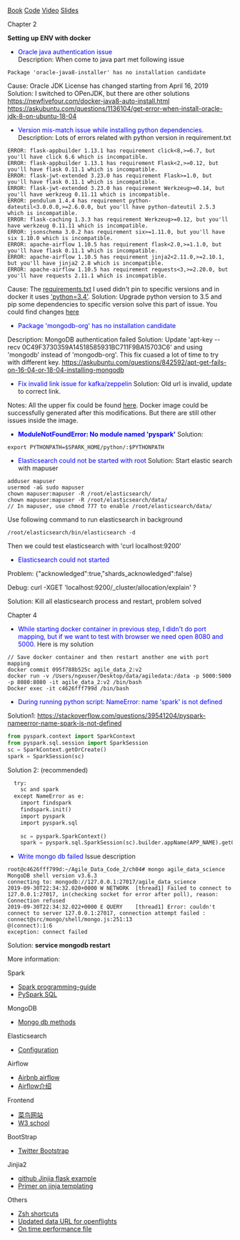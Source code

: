 
[Book](https://www.amazon.com/Agile-Data-Science-2-0-Applications/dp/1491960116) [Code](https://github.com/rjurney/Agile_Data_Code_2) [Video](https://www.youtube.com/watch?v=QqXC0k7sxRI) [Slides](https://www.slideshare.net/rjurney/predictive-analytics-with-airflow-and-pyspark?from_action=save)


Chapter 2

**Setting up ENV with docker**

- <span style="color:blue">Oracle java authentication issue </span></br>
 Description: When come to java part met following issue
```
Package 'oracle-java8-installer' has no installation candidate
```
Cause: Oracle JDK License has changed starting from April 16, 2019
Solution: I switched to OPenJDK, but there are other solutions
https://newfivefour.com/docker-java8-auto-install.html
https://askubuntu.com/questions/1136104/get-error-when-install-oracle-jdk-8-on-ubuntu-18-04

- <span style="color:blue">Version mis-match issue while installing python dependencies. </span></br>
Description: Lots of errors related with python version in requirement.txt
```
ERROR: flask-appbuilder 1.13.1 has requirement click<8,>=6.7, but you'll have click 6.6 which is incompatible.
ERROR: flask-appbuilder 1.13.1 has requirement Flask<2,>=0.12, but you'll have flask 0.11.1 which is incompatible.
ERROR: flask-jwt-extended 3.23.0 has requirement Flask>=1.0, but you'll have flask 0.11.1 which is incompatible.
ERROR: flask-jwt-extended 3.23.0 has requirement Werkzeug>=0.14, but you'll have werkzeug 0.11.11 which is incompatible.
ERROR: pendulum 1.4.4 has requirement python-dateutil<3.0.0.0,>=2.6.0.0, but you'll have python-dateutil 2.5.3 which is incompatible.
ERROR: flask-caching 1.3.3 has requirement Werkzeug>=0.12, but you'll have werkzeug 0.11.11 which is incompatible.
ERROR: jsonschema 3.0.2 has requirement six>=1.11.0, but you'll have six 1.10.0 which is incompatible.
ERROR: apache-airflow 1.10.5 has requirement flask<2.0,>=1.1.0, but you'll have flask 0.11.1 which is incompatible.
ERROR: apache-airflow 1.10.5 has requirement jinja2<2.11.0,>=2.10.1, but you'll have jinja2 2.8 which is incompatible.
ERROR: apache-airflow 1.10.5 has requirement requests<3,>=2.20.0, but you'll have requests 2.11.1 which is incompatible.
```
Cause: The [requirements.txt](https://github.com/rjurney/Agile_Data_Code_2/blob/dcc4fb20d1a7f23304244786dca3f6a9be89322d/requirements.txt#L1) I used didn't pin to specific versions and in docker it uses ['python=3.4'](https://github.com/rjurney/Agile_Data_Code_2/blob/dcc4fb20d1a7f23304244786dca3f6a9be89322d/Dockerfile#L22). 
Solution: Upgrade python version to 3.5 and pip some dependencies to specific version solve this part of issue.  You could find changes [here](https://github.com/CodeBear801/Agile_Data_Code_2/commit/55ac5b2b47edcd733028f9dbde9437a967c1fd55)

- <span style="color:blue">Package 'mongodb-org' has no installation candidate</span>

Description: MongoDB authentication failed
Solution: Update 'apt-key --recv 0C49F3730359A14518585931BC711F9BA15703C6' and using 'mongodb' instead of 'mongodb-org'.  This fix cuased a lot of time to try with different key.
https://askubuntu.com/questions/842592/apt-get-fails-on-16-04-or-18-04-installing-mongodb   

- <span style="color:blue">Fix invalid link issue for kafka/zeppelin</span>
Solution: Old url is invalid, update to correct link.


Notes: All the upper fix could be found [here](https://github.com/CodeBear801/Agile_Data_Code_2/commit/55ac5b2b47edcd733028f9dbde9437a967c1fd55).  Docker image could be successfully generated after this modifications.  But there are still other issues inside the image.

- <span style="color:blue">**ModuleNotFoundError: No module named 'pyspark'**</span>
Solution:
```
export PYTHONPATH=$SPARK_HOME/python/:$PYTHONPATH
```

- <span style="color:blue">Elasticsearch could not be started with root</span>
Solution: Start elastic search with mapuser
```
adduser mapuser
usermod -aG sudo mapuser
chown mapuser:mapuser -R /root/elasticsearch/
chown mapuser:mapuser -R /root/elasticsearch/data/
// In mapuser, use chmod 777 to enable /root/elasticsearch/data/ 
```
Use following command to run elasticsearch in background
```
/root/elasticsearch/bin/elasticsearch -d
```
Then we could test elasticsearch with 'curl localhost:9200'

- <span style="color:blue">Elasticsearch could not started</span>  

Problem: {"acknowledged":true,"shards_acknowledged":false}

Debug: curl -XGET 'localhost:9200/_cluster/allocation/explain' ?

Solution: Kill all elasticsearch process and restart, problem solved

Chapter 4
- <span style="color:blue">While starting docker container in previous step, I didn't do port mapping, but if we want to test with browser we need open 8080 and 5000.   </span>Here is my solution
```
// Save docker container and then restart another one with port mapping
docker commit 095f788b525c agile_data_2:v2
docker run -v /Users/ngxuser/Desktop/data/agiledata:/data -p 5000:5000 -p 8080:8080 -it agile_data_2:v2 /bin/bash
Docker exec -it c4626fff799d /bin/bash
```
- <span style="color:blue">During running python script: NameError: name 'spark' is not defined </span>

Solution1: https://stackoverflow.com/questions/39541204/pyspark-nameerror-name-spark-is-not-defined
```python
from pyspark.context import SparkContext
from pyspark.sql.session import SparkSession
sc = SparkContext.getOrCreate()
spark = SparkSession(sc)
```

Solution 2: (recommended)
```python
  try:
    sc and spark
  except NameError as e:
    import findspark
    findspark.init()
    import pyspark
    import pyspark.sql
    
    sc = pyspark.SparkContext()
    spark = pyspark.sql.SparkSession(sc).builder.appName(APP_NAME).getOrCreate()

```
- <span style="color:blue">Write mongo db failed</span>
Issue description
```
root@c4626fff799d:~/Agile_Data_Code_2/ch04# mongo agile_data_science
MongoDB shell version v3.6.3
connecting to: mongodb://127.0.0.1:27017/agile_data_science
2019-09-30T22:34:32.020+0000 W NETWORK  [thread1] Failed to connect to 127.0.0.1:27017, in(checking socket for error after poll), reason: Connection refused
2019-09-30T22:34:32.022+0000 E QUERY    [thread1] Error: couldn't connect to server 127.0.0.1:27017, connection attempt failed :
connect@src/mongo/shell/mongo.js:251:13
@(connect):1:6
exception: connect failed
```
Solution: **service mongodb restart**






More information:

Spark
- [Spark programming-guide](https://spark.apache.org/docs/2.1.1/programming-guide.html)
- [PySpark SQL](https://spark.apache.org/docs/latest/api/python/pyspark.sql.html)

MongoDB
- [Mongo db methods](https://docs.mongodb.com/manual/reference/method/)

Elasticsearch
- [Configuration](https://www.elastic.co/guide/en/elasticsearch/hadoop/current/configuration.html)

Airflow
- [Airbnb airflow](https://medium.com/airbnb-engineering/airflow-a-workflow-management-platform-46318b977fd8)
- [Airflow介绍](http://lxwei.github.io/posts/airflow%E4%BB%8B%E7%BB%8D.html)

Frontend
- [菜鸟网站](https://www.runoob.com/)
- [W3 school](https://www.w3schools.com/html/default.asp)

BootStrap
- [Twitter Bootstrap](http://www.runoob.com/bootstrap/bootstrap-tutorial.html)

Jinjia2 
- [github Jinjia flask example](https://github.com/mjhea0/thinkful-mentor/tree/master/python/jinja/flask_example)
- [Primer on jinja templating](https://realpython.com/primer-on-jinja-templating/)

Others
- [Zsh shortcuts](http://www.geekmind.net/2011/01/shortcuts-to-improve-your-bash-zsh.html)
- [Updated data URL for openflights](https://github.com/jpatokal/openflights/tree/master/data)
- [On time performance file](https://s3.amazonaws.com/agile_data_science/On_Time_On_Time_Performance_2015.csv.bz2)



